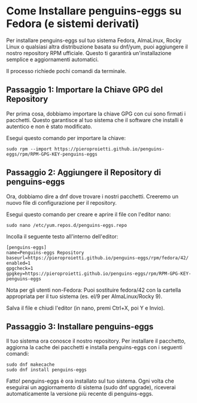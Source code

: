 # Come Installare penguins-eggs su Fedora (e sistemi derivati)

Per installare penguins-eggs sul tuo sistema Fedora, AlmaLinux, Rocky Linux o qualsiasi altra distribuzione basata su dnf/yum, puoi aggiungere il nostro repository RPM ufficiale. Questo ti garantirà un'installazione semplice e aggiornamenti automatici.

Il processo richiede pochi comandi da terminale.

## Passaggio 1: Importare la Chiave GPG del Repository
Per prima cosa, dobbiamo importare la chiave GPG con cui sono firmati i pacchetti. Questo garantisce al tuo sistema che il software che installi è autentico e non è stato modificato.

Esegui questo comando per importare la chiave:
```
sudo rpm --import https://pieroproietti.github.io/penguins-eggs/rpm/RPM-GPG-KEY-penguins-eggs
```

## Passaggio 2: Aggiungere il Repository di penguins-eggs
Ora, dobbiamo dire a dnf dove trovare i nostri pacchetti. Creeremo un nuovo file di configurazione per il repository.

Esegui questo comando per creare e aprire il file con l'editor nano:
```
sudo nano /etc/yum.repos.d/penguins-eggs.repo
```
Incolla il seguente testo all'interno dell'editor:
```
[penguins-eggs]
name=Penguins-eggs Repository
baseurl=https://pieroproietti.github.io/penguins-eggs/rpm/fedora/42/
enabled=1
gpgcheck=1
gpgkey=https://pieroproietti.github.io/penguins-eggs/rpm/RPM-GPG-KEY-penguins-eggs
```
Nota per gli utenti non-Fedora: Puoi sostituire fedora/42 con la cartella appropriata per il tuo sistema (es. el/9 per AlmaLinux/Rocky 9).

Salva il file e chiudi l'editor (in nano, premi Ctrl+X, poi Y e Invio).

## Passaggio 3: Installare penguins-eggs
Il tuo sistema ora conosce il nostro repository. Per installare il pacchetto, aggiorna la cache dei pacchetti e installa penguins-eggs con i seguenti comandi:
```
sudo dnf makecache
sudo dnf install penguins-eggs
```
Fatto! penguins-eggs è ora installato sul tuo sistema. Ogni volta che eseguirai un aggiornamento di sistema (sudo dnf upgrade), riceverai automaticamente la versione più recente di penguins-eggs.